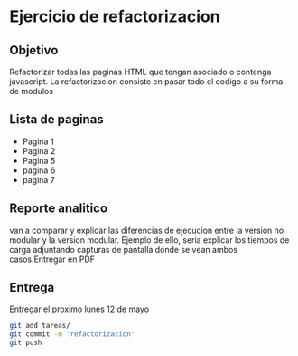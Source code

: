 # Ejercicio de refactorizacion
## Objetivo 
Refactorizar todas las paginas HTML que tengan asociado o contenga javascript. La refactorizacion consiste en pasar todo el codigo a su forma de modulos

## Lista de paginas
* Pagina 1
* Pagina 2
* Pagina 5
* pagina 6
* pagina 7

## Reporte analitico
van a comparar y explicar las diferencias de ejecucion entre la version no modular y la version modular. Ejemplo de ello, seria explicar los tiempos de carga adjuntando capturas de pantalla donde se vean ambos casos.Entregar en PDF

## Entrega 
Entregar el proximo lunes 12 de mayo

``` bash
git add tareas/
git commit -m 'refactorizacion'
git push
```